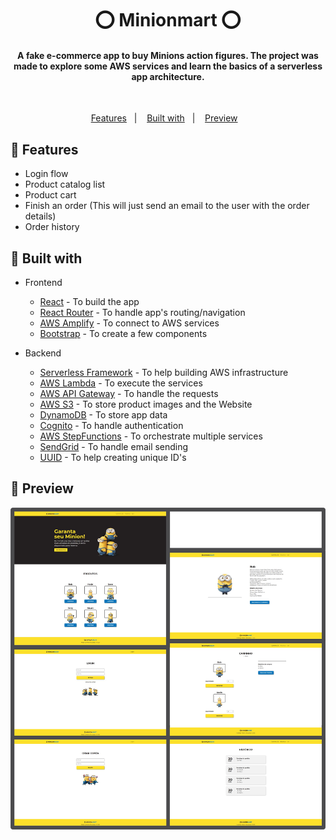 <h1 align="center">
  ⭕ Minionmart ⭕
</h1>

<h4 align="center">A fake e-commerce app to buy Minions action figures. The project was made to explore some AWS services and learn the basics of a serverless app architecture.</h4>
<br>
<p align="center">
  <a href="#-features">Features</a>&nbsp;&nbsp;&nbsp;|&nbsp;&nbsp;&nbsp;
  <a href="#-built-with">Built with</a>&nbsp;&nbsp;&nbsp;|&nbsp;&nbsp;&nbsp;
  <a href="#-preview">Preview</a>&nbsp;&nbsp;&nbsp;
</p>

## 📍 Features
- Login flow
- Product catalog list
- Product cart
- Finish an order (This will just send an email to the user with the order details)
- Order history

## 📍 Built with
- Frontend
	- [React](https://reactjs.org/) - To build the app
	- [React Router](https://reactrouter.com/) - To handle app's routing/navigation
	- [AWS Amplify](https://aws.amazon.com/amplify/) - To connect to AWS services
	- [Bootstrap](https://getbootstrap.com/) - To create a few components

- Backend
	- [Serverless Framework](https://www.serverless.com/) - To help building AWS infrastructure
	- [AWS Lambda](https://aws.amazon.com/lambda/) - To execute the services
	- [AWS API Gateway](https://aws.amazon.com/api-gateway/) - To handle the requests
	- [AWS S3](https://aws.amazon.com/s3/) - To store product images and the Website
	- [DynamoDB](https://aws.amazon.com/dynamodb/) - To store app data
	- [Cognito](https://aws.amazon.com/cognito/) - To handle authentication
	- [AWS StepFunctions](https://aws.amazon.com/step-functions/) - To orchestrate multiple services
	- [SendGrid](https://sendgrid.com/) - To handle email sending
	- [UUID](https://github.com/uuidjs/uuid) - To help creating unique ID's
	
## 📍 Preview
![Preview-Screens](https://github.com/PedroDousseau/minion-shop/blob/assets/minionmart-screens.jpg)
